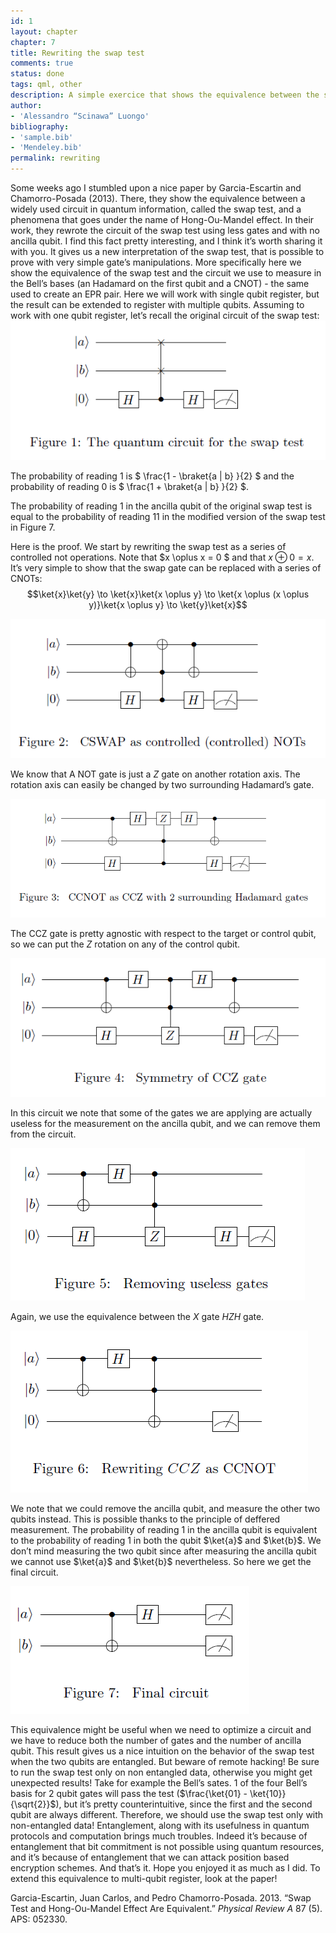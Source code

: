 ```yaml
---
id: 1
layout: chapter
chapter: 7 
title: Rewriting the swap test
comments: true 
status: done
tags: qml, other
description: A simple exercice that shows the equivalence between the swap test and a measurement in the Bell's basis.
author:
- 'Alessandro “Scinawa” Luongo'
bibliography:
- 'sample.bib'
- 'Mendeley.bib'
permalink: rewriting
---
```



Some weeks ago I stumbled upon a nice paper by Garcia-Escartin and
Chamorro-Posada (2013). There, they show the equivalence between a
widely used circuit in quantum information, called the swap test, and a
phenomena that goes under the name of Hong-Ou-Mandel effect. In their
work, they rewrote the circuit of the swap test using less gates and
with no ancilla qubit. I find this fact pretty interesting, and I think
it’s worth sharing it with you. It gives us a new interpretation of the
swap test, that is possible to prove with very simple gate’s
manipulations. More specifically here we show the equivalence of the
swap test and the circuit we use to measure in the Bell’s bases (an
Hadamard on the first qubit and a CNOT) - the same used to create an EPR
pair. Here we will work with single qubit register, but the result can
be extended to register with multiple qubits. Assuming to work with one
qubit register, let’s recall the original circuit of the swap test:
![image](/assets/rewriting_swap_test/Fig1.PNG)

The probability of reading $1$ is $ \frac{1 - \braket{a \| b} }{2} $ and
the probability of reading $0$ is $ \frac{1 + \braket{a \| b} }{2} $.

The probability of reading $1$ in the ancilla qubit of the original swap
test is equal to the probability of reading $11$ in the modified version
of the swap test in Figure 7.

Here is the proof. We start by rewriting the swap test as a series of
controlled not operations. Note that $x \oplus x = 0 $ and that
$x \oplus 0 = x$. It’s very simple to show that the swap gate can be
replaced with a series of CNOTs:
$$\ket{x}\ket{y} \to \ket{x}\ket{x \oplus y} \to \ket{x \oplus (x \oplus y)}\ket{x \oplus y} \to \ket{y}\ket{x}$$

![image](/assets/rewriting_swap_test/Fig2.PNG)

We know that A NOT gate is just a $Z$ gate on another rotation axis. The
rotation axis can easily be changed by two surrounding Hadamard’s gate.

![image](/assets/rewriting_swap_test/Fig3.PNG)

The CCZ gate is pretty agnostic with respect to the target or control
qubit, so we can put the $Z$ rotation on any of the control qubit.

![image](/assets/rewriting_swap_test/Fig4.PNG)

In this circuit we note that some of the gates we are applying are
actually useless for the measurement on the ancilla qubit, and we can
remove them from the circuit.

![image](/assets/rewriting_swap_test/Fig5.PNG)

Again, we use the equivalence between the $X$ gate $HZH$ gate.

![image](/assets/rewriting_swap_test/Fig6.PNG)

We note that we could remove the ancilla qubit, and measure the other
two qubits instead. This is possible thanks to the principle of deffered
measurement. The probability of reading $1$ in the ancilla qubit is
equivalent to the probability of reading $1$ in both the qubit $\ket{a}$
and $\ket{b}$. We don’t mind measuring the two qubit since after
measuring the ancilla qubit we cannot use $\ket{a}$ and $\ket{b}$
nevertheless. So here we get the final circuit.

![image](/assets/rewriting_swap_test/Fig7.PNG)

This equivalence might be useful when we need to optimize a circuit and
we have to reduce both the number of gates and the number of ancilla
qubit. This result gives us a nice intuition on the behavior of the swap
test when the two qubits are entangled. But beware of remote hacking! Be
sure to run the swap test only on non entangled data, otherwise you
might get unexpected results! Take for example the Bell’s sates. $1$ of
the four Bell’s basis for 2 qubit gates will pass the test
($\frac{\ket{01} - \ket{10}}{\sqrt{2}}$), but it’s pretty
counterintuitive, since the first and the second qubit are always
different. Therefore, we should use the swap test only with
non-entangled data! Entanglement, along with its usefulness in quantum
protocols and computation brings much troubles. Indeed it’s because of
entanglement that bit commitment is not possible using quantum
resources, and it’s because of entanglement that we can attack position
based encryption schemes. And that’s it. Hope you enjoyed it as much as
I did. To extend this equivalence to multi-qubit register, look at the
paper!

<div id="refs" class="references">

<div id="ref-garcia2013swap">

Garcia-Escartin, Juan Carlos, and Pedro Chamorro-Posada. 2013. “Swap
Test and Hong-Ou-Mandel Effect Are Equivalent.” *Physical Review A* 87
(5). APS: 052330.

</div>

</div>
